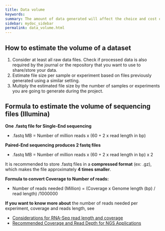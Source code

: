 ```yaml
---
title: Data volume
keywords:
summary: The amount of data generated will affect the choice and cost of storage. It is impossible to predict how much data will be produced, but an estimation can help.
sidebar: mydoc_sidebar
permalink: data_volume.html
---
```


## How to estimate the volume of a dataset

1. Consider at least all raw data files. Check if processed data is also required by the journal or the repository that you want to use to share/store your data.
2. Estimate file size per sample or experiment based on files previously generated using a similar setting.
3. Multiply the estimated file size by the number of samples or experiments you are going to generate during the project.

## Formula to estimate the volume of sequencing files (Illumina)
**One .fastq file for Single-End sequencing**
* .fastq MB = Number of million reads  x (60 +  2 x read length in bp)

**Paired-End sequencing produces 2 fastq files**
* .fastq MB = Number of million reads  x (60 +  2 x read length in bp) x 2

It is recommended to store .fastq files in a **compressed format** (ex: .gz), which makes the file approximately **4 times smaller**.

**Formula to convert Coverage to Number of reads:**
* Number of reads needed (Million) = (Coverage x Genome length (bp) / read length) /1000000

**If you want to know more about** the number of reads needed per experiment, coverage and reads length, see
* [Considerations for RNA-Seq read length and coverage](https://emea.support.illumina.com/bulletins/2017/04/considerations-for-rna-seq-read-length-and-coverage-.html)
* [Recommended Coverage and Read Depth for NGS Applications](https://genohub.com/recommended-sequencing-coverage-by-application/)
